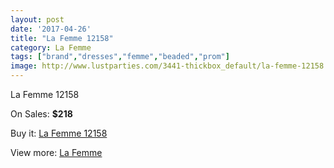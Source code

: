 ```yaml
---
layout: post
date: '2017-04-26'
title: "La Femme 12158"
category: La Femme
tags: ["brand","dresses","femme","beaded","prom"]
image: http://www.lustparties.com/3441-thickbox_default/la-femme-12158.jpg
---
```

La Femme 12158

On Sales: **$218**
<a href="https://www.lustparties.com/en/la-femme/1138-la-femme-12158.html"><amp-img layout="responsive" width="600" height="600" src="//www.lustparties.com/3441-thickbox_default/la-femme-12158.jpg" alt="La Femme 12158 0" /></a>
<a href="https://www.lustparties.com/en/la-femme/1138-la-femme-12158.html"><amp-img layout="responsive" width="600" height="600" src="//www.lustparties.com/3443-thickbox_default/la-femme-12158.jpg" alt="La Femme 12158 1" /></a>
<a href="https://www.lustparties.com/en/la-femme/1138-la-femme-12158.html"><amp-img layout="responsive" width="600" height="600" src="//www.lustparties.com/3442-thickbox_default/la-femme-12158.jpg" alt="La Femme 12158 2" /></a>

Buy it: [La Femme 12158](https://www.lustparties.com/en/la-femme/1138-la-femme-12158.html "La Femme 12158")

View more: [La Femme](https://www.lustparties.com/en/4-la-femme "La Femme")